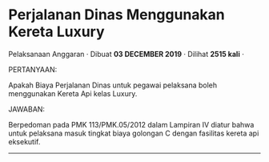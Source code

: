 Perjalanan Dinas Menggunakan Kereta Luxury
==========================================

Pelaksanaan Anggaran · Dibuat **03 DECEMBER 2019** · Dilihat **2515 kali** ·

PERTANYAAN:

Apakah Biaya Perjalanan Dinas untuk pegawai pelaksana boleh menggunakan Kereta Api kelas Luxury.

JAWABAN:

Berpedoman pada PMK 113/PMK.05/2012 dalam Lampiran IV diatur bahwa untuk pelaksana masuk tingkat biaya golongan C dengan fasilitas kereta api eksekutif.  

  
  
  

* * *